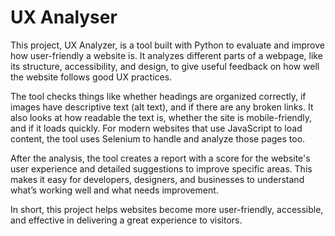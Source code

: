 # UX Analyser 
This project, UX Analyzer, is a tool built with Python to evaluate and improve how user-friendly a website is. It analyzes different parts of a webpage, like its structure, accessibility, and design, to give useful feedback on how well the website follows good UX practices.

The tool checks things like whether headings are organized correctly, if images have descriptive text (alt text), and if there are any broken links. It also looks at how readable the text is, whether the site is mobile-friendly, and if it loads quickly. For modern websites that use JavaScript to load content, the tool uses Selenium to handle and analyze those pages too.

After the analysis, the tool creates a report with a score for the website's user experience and detailed suggestions to improve specific areas. This makes it easy for developers, designers, and businesses to understand what’s working well and what needs improvement.

In short, this project helps websites become more user-friendly, accessible, and effective in delivering a great experience to visitors.
